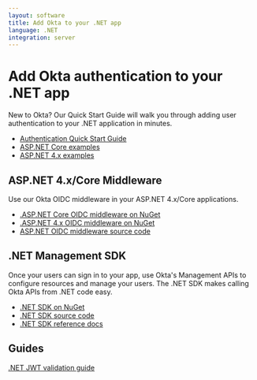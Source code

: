 ```yaml
---
layout: software
title: Add Okta to your .NET app
language: .NET
integration: server
---
```


# Add Okta authentication to your .NET app

New to Okta? Our Quick Start Guide will walk you through adding user authentication to your .NET application in minutes.

<ul class='code-list'>
  <li>
    <a href='/quickstart/#/okta-sign-in-page/dotnet/aspnetcore' class='code-button inverse' data-proofer-ignore>
      <span class='code-icon launch-16'></span><span>Authentication Quick Start Guide</span>
    </a>
  </li>
  <li>
    <a href='https://github.com/okta/samples-aspnetcore' class='code-button'>
      <span class='fa fa-github'></span><span>ASP.NET Core examples</span>
    </a>
  </li>
  <li>
    <a href='https://github.com/okta/samples-aspnet' class='code-button'>
      <span class='fa fa-github'></span><span>ASP.NET 4.x examples</span>
    </a>
  </li>
</ul>

## ASP.NET 4.x/Core Middleware

Use our Okta OIDC middleware in your ASP.NET 4.x/Core applications.

<ul class='code-list'>
  <li>
    <span class='fa fa-archive'></span> <a href='https://www.nuget.org/packages/Okta.AspNetCore'>.ASP.NET Core OIDC middleware on NuGet</a>
  </li>
  <li>
    <span class='fa fa-archive'></span> <a href='https://www.nuget.org/packages/Okta.AspNet'>.ASP.NET 4.x OIDC middleware on NuGet</a>
  </li>
  <li>
    <span class='fa fa-github'></span> <a href='https://github.com/okta/okta-aspnet'>ASP.NET OIDC middleware source code</a>
  </li>
</ul>


## .NET Management SDK

Once your users can sign in to your app, use Okta's Management APIs to configure resources and manage your users. The .NET SDK makes calling Okta APIs from .NET code easy.

<ul class='code-list'>
  <li>
    <span class='fa fa-archive'></span> <a href='https://www.nuget.org/packages/Okta.Sdk'>.NET SDK on NuGet</a>
  </li>
  <li>
    <span class='fa fa-github'></span> <a href='https://github.com/okta/okta-sdk-dotnet'>.NET SDK source code</a>
  </li>
  <li>
    <span class='code-icon expression-16'></span> <a href='https://developer.okta.com/okta-sdk-dotnet/'>.NET SDK reference docs</a>
  </li>
</ul>

## Guides

<p><a href='/code/dotnet/jwt-validation'>.NET JWT validation guide</a></p>

